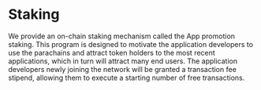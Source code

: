 # Staking

We provide an on-chain staking mechanism called the App promotion staking. This program is designed to motivate the application developers to use the parachains and attract token holders to the most recent applications, which in turn will attract many end users. The application developers newly joining the network will be granted a transaction fee stipend, allowing them to execute a starting number of free transactions.
